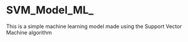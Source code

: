 # SVM_Model_ML_
This is a simple machine learning model made using the Support Vector Machine algorithm
